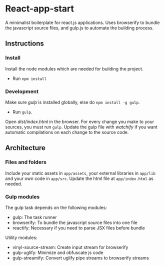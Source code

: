 # React-app-start

A minimalist boilerplate for react.js applications. Uses browserify to bundle the javascript source files, and gulp.js to automate the building process.



## Instructions

### Install

Install the node modules which are needed for building the project.

* Run `npm install`

### Development

Make sure *gulp* is installed globally, else do `npm install -g gulp`.

* Run `gulp`.

Open *dist/index.html* in the browser. For every change you make to your sources, you must run `gulp`. Update the gulp file with *watchify* if you want automatic compilations on each change to the source code.



## Architecture

### Files and folders

Include your static assets in `app/assets`, your external libraries in `app/lib` and your own code in `app/src`. Update the html file at `app/index.html` as needed.

### Gulp modules

The gulp task depends on the following modules:

* gulp: The task runner
* browserify: To bundle the javascript source files into one file
* reactify: Necessary if you need to parse JSX files before bundle

Utility modules:

* vinyl-source-stream: Create input stream for browserify
* gulp-uglify: Minimize and obfuscate js code
* gulp-streamify: Convert uglify pipe streams to browserify streams
